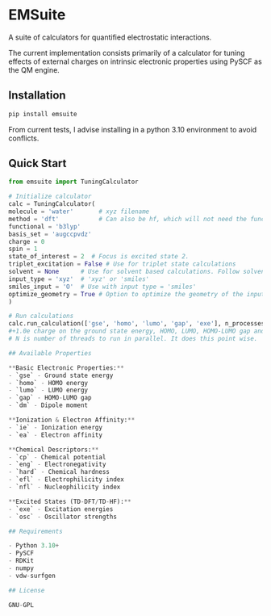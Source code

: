 # EMSuite

A suite of calculators for quantified electrostatic interactions.

The current implementation  consists primarily of a calculator for tuning effects of external charges on intrinsic electronic properties using PySCF as the QM engine.


## Installation

```bash
pip install emsuite
```

From current tests, I advise installing in a python 3.10 environment to avoid conflicts. 

## Quick Start

```python
from emsuite import TuningCalculator

# Initialize calculator
calc = TuningCalculator(
molecule = 'water'       # xyz filename
method = 'dft'           # Can also be hf, which will not need the functional
functional = 'b3lyp'     
basis_set = 'augccpvdz'
charge = 0
spin = 1  
state_of_interest = 2  # Focus is excited state 2.
triplet_excitation = False # Use for triplet state calculations 
solvent = None      # Use for solvent based calculations. Follow solvent nomenclature of [PySCF SMD Solvent Dictionary](https://pyscf.org/_modules/pyscf/solvent/smd.html#SMD)
input_type = 'xyz'  # 'xyz' or 'smiles'
smiles_input = 'O'  # Use with input type = 'smiles'
optimize_geometry = True # Option to optimize the geometry of the input. Works for both smiles and xyz.
)

# Run calculations
calc.run_calculation(['gse', 'homo', 'lumo', 'gap', 'exe'], n_processes = N) #Calculate the tuning effect of a 
#+1.0e charge on the ground state energy, HOMO, LUMO, HOMO-LUMO gap and S2 execitation energy.
# N is number of threads to run in parallel. It does this point wise. 

## Available Properties

**Basic Electronic Properties:**
- `gse` - Ground state energy
- `homo` - HOMO energy
- `lumo` - LUMO energy  
- `gap` - HOMO-LUMO gap
- `dm` - Dipole moment

**Ionization & Electron Affinity:**
- `ie` - Ionization energy
- `ea` - Electron affinity

**Chemical Descriptors:**
- `cp` - Chemical potential
- `eng` - Electronegativity
- `hard` - Chemical hardness
- `efl` - Electrophilicity index
- `nfl` - Nucleophilicity index

**Excited States (TD-DFT/TD-HF):**
- `exe` - Excitation energies
- `osc` - Oscillator strengths

## Requirements

- Python 3.10+
- PySCF
- RDKit
- numpy
- vdw-surfgen

## License

GNU-GPL